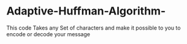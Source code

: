 # Adaptive-Huffman-Algorithm-
This code Takes any Set of characters and make it possible to you to encode or decode your message 
